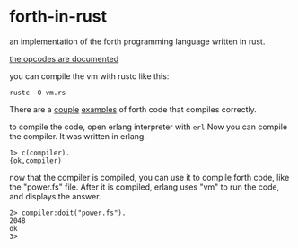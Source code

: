 # forth-in-rust

an implementation of the forth programming language written in rust.

[the opcodes are documented](opcodes.md)

you can compile the vm with rustc like this:

```
rustc -O vm.rs
```

There are a [couple](power.fs) [examples](code.fs) of forth code that compiles correctly.

to compile the code, open erlang interpreter with `erl`
Now you can compile the compiler. It was written in erlang.

```
1> c(compiler).
{ok,compiler)
```

now that the compiler is compiled, you can use it to compile forth code, like the "power.fs" file.
After it is compiled, erlang uses "vm" to run the code, and displays the answer.

```
2> compiler:doit("power.fs").
2048
ok
3>
```
